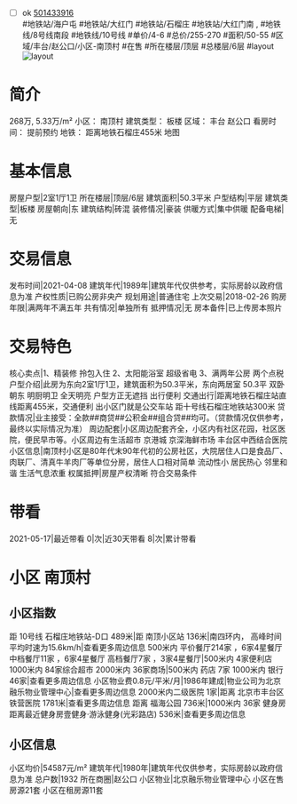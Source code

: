 - [ ] ok [501433916](https://bj.5i5j.com/ershoufang/501433916.html)  
 #地铁站/海户屯 #地铁站/大红门 #地铁站/石榴庄 #地铁站/大红门南 ,  #地铁线/8号线南段 #地铁线/10号线
#单价/4-6 #总价/255-270 #面积/50-55   #区域/丰台/赵公口/小区-南顶村 #在售 #所在楼层/顶层 #总楼层/6层 #layout 
![layout](http://image2a.5i5j.com/bdir/layout/df8ad1ec12194d04b994c441e27601d6.jpg_P5.jpg) 
# 简介 
 268万,  5.33万/m² 
小区： 南顶村
建筑类型： 板楼
区域： 丰台 赵公口
看房时间： 提前预约
地铁： 距离地铁石榴庄455米 地图
# 基本信息 
 房屋户型|2室1厅1卫
所在楼层|顶层/6层
建筑面积|50.3平米
户型结构|平层
建筑类型|板楼
房屋朝向|东
建筑结构|砖混
装修情况|豪装
供暖方式|集中供暖
配备电梯|无
# 交易信息 
 发布时间|2021-04-08
建筑年代|1989年|建筑年代仅供参考，实际房龄以政府信息为准
产权性质|已购公房非央产
规划用途|普通住宅
上次交易|2018-02-26
购房年限|满两年不满五年
共有情况|单独所有
抵押情况|无
房本备件|已上传房本照片
# 交易特色 
 核心卖点|1、精装修 拎包入住 2、太阳能浴室 超级省电 3、满两年公房 两个点税
户型介绍|此房为东向2室1厅1卫，建筑面积为50.3平米，东向两居室 50.3平  双卧朝东 明厨明卫  全天明亮   户型方正无遮挡 出行便利
交通出行|距离地铁石榴庄站直线距离455米，交通便利 出小区门就是公交车站 距十号线石榴庄地铁站300米
贷款情况|业主接受：全款##商贷##公积金##组合贷##均可。（贷款情况仅供参考，最终以实际情况为准）
周边配套|小区周边配套齐全，小区内有社区花园，社区医院，便民早市等。小区周边有生活超市 京港城 京深海鲜市场 丰台区中西结合医院
小区信息|南顶村小区是80年代末90年代初的公房社区，大院居住人口是食品厂、肉联厂、清真牛羊肉厂等单位分房，居住人口相对简单 流动性小 居民热心 邻里和谐 生活气息浓重
权属抵押|房屋产权清晰 符合交易条件
# 带看 
 2021-05-17|最近带看	 0|次|近30天带看	 8|次|累计带看
# 小区 南顶村
## 小区指数 
 距 10号线 石榴庄地铁站-D口 489米|距 南顶小区站 136米|南四环内， 高峰时间平均时速为15.6km/h|查看更多周边信息
500米内 平价餐厅214家 ，6家4星餐厅
中档餐厅11家 ，6家4星餐厅
高档餐厅7家 ，3家4星餐厅|500米内 4家便利店
1000米内 84家综合超市
2000米内 36家商场|500米内 药店 7家
1000米内 银行 46家|查看更多周边信息
小区物业费0.8元/平米/月|1986年建成|物业公司为北京融乐物业管理中心|查看更多周边信息
2000米内二级医院 1家|距离 北京市丰台区铁营医院  1781米|查看更多周边信息
距离 福海公园 736米|1000米内 36家 健身房
距离最近健身房壹健身·游泳健身(光彩路店) 536米|查看更多周边信息
## 小区信息 
 小区均价|54587元/m²
建筑年代|1980年|建筑年代仅供参考，实际房龄以政府信息为准
总户数|1932
所在商圈|赵公口
小区物业|北京融乐物业管理中心
小区在售房源21套
小区在租房源11套
